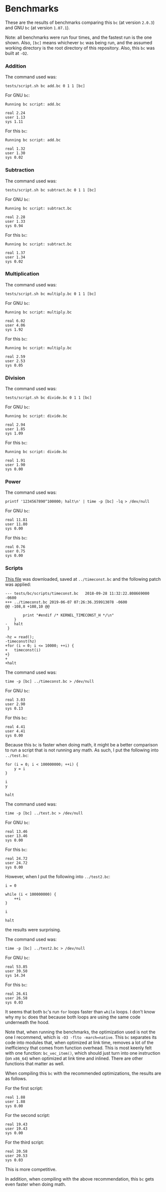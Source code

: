 # Benchmarks

These are the results of benchmarks comparing this `bc` (at version `2.0.3`) and
GNU `bc` (at version `1.07.1`).

Note: all benchmarks were run four times, and the fastest run is the one shown.
Also, `[bc]` means whichever `bc` was being run, and the assumed working
directory is the root directory of this repository. Also, this `bc` was built at
`-O2`.

### Addition

The command used was:

```
tests/script.sh bc add.bc 0 1 1 [bc]
```

For GNU `bc`:

```
Running bc script: add.bc

real 2.24
user 1.13
sys 1.11
```

For this `bc`:

```
Running bc script: add.bc

real 1.32
user 1.30
sys 0.02
```

### Subtraction

The command used was:

```
tests/script.sh bc subtract.bc 0 1 1 [bc]
```

For GNU `bc`:

```
Running bc script: subtract.bc

real 2.28
user 1.33
sys 0.94
```

For this `bc`:

```
Running bc script: subtract.bc

real 1.37
user 1.34
sys 0.02
```

### Multiplication

The command used was:

```
tests/script.sh bc multiply.bc 0 1 1 [bc]
```

For GNU `bc`:

```
Running bc script: multiply.bc

real 6.02
user 4.06
sys 1.92
```

For this `bc`:

```
Running bc script: multiply.bc

real 2.59
user 2.53
sys 0.05
```

### Division

The command used was:

```
tests/script.sh bc divide.bc 0 1 1 [bc]
```

For GNU `bc`:

```
Running bc script: divide.bc

real 2.94
user 1.85
sys 1.09
```

For this `bc`:

```
Running bc script: divide.bc

real 1.91
user 1.90
sys 0.00
```

### Power

The command used was:

```
printf '1234567890^100000; halt\n' | time -p [bc] -lq > /dev/null
```

For GNU `bc`:

```
real 11.81
user 11.80
sys 0.00
```

For this `bc`:

```
real 0.76
user 0.75
sys 0.00
```

### Scripts

[This file][1] was downloaded, saved at `../timeconst.bc` and the following
patch was applied:

```
--- tests/bc/scripts/timeconst.bc	2018-09-28 11:32:22.808669000 -0600
+++ ../timeconst.bc	2019-06-07 07:26:36.359913078 -0600
@@ -108,8 +108,10 @@
 
 		print "#endif /* KERNEL_TIMECONST_H */\n"
 	}
-	halt
 }
 
-hz = read();
-timeconst(hz)
+for (i = 0; i <= 10000; ++i) {
+	timeconst(i)
+}
+
+halt
```

The command used was:

```
time -p [bc] ../timeconst.bc > /dev/null
```

For GNU `bc`:

```
real 3.03
user 2.90
sys 0.13
```

For this `bc`:

```
real 4.41
user 4.41
sys 0.00
```

Because this `bc` is faster when doing math, it might be a better comparison to
run a script that is not running any math. As such, I put the following into
`../test.bc`:

```
for (i = 0; i < 100000000; ++i) {
	y = i
}

i
y

halt
```

The command used was:

```
time -p [bc] ../test.bc > /dev/null
```

For GNU `bc`:

```
real 13.46
user 13.46
sys 0.00
```

For this `bc`:

```
real 24.72
user 24.72
sys 0.00
```

However, when I put the following into `../test2.bc`:

```
i = 0

while (i < 100000000) {
	++i
}

i

halt
```

the results were surprising.

The command used was:

```
time -p [bc] ../test2.bc > /dev/null
```

For GNU `bc`:

```
real 53.85
user 39.50
sys 14.34
```

For this `bc`:

```
real 26.61
user 26.58
sys 0.03
```

It seems that both `bc`'s run `for` loops faster than `while` loops. I don't
know why my `bc` does that because both loops are using the same code underneath
the hood.

Note that, when running the benchmarks, the optimization used is not the one I
recommend, which is `-O3 -flto -march=native`. This `bc` separates its code into
modules that, when optimized at link time, removes a lot of the inefficiency
that comes from function overhead. This is most keenly felt with one function:
`bc_vec_item()`, which should just turn into one instruction (on `x86_64`) when
optimized at link time and inlined. There are other functions that matter as
well.

When compiling this `bc` with the recommended optimizations, the results are as
follows.

For the first script:

```
real 1.88
user 1.88
sys 0.00
```

For the second script:

```
real 19.43
user 19.43
sys 0.00
```

For the third script:

```
real 20.58
user 20.53
sys 0.03
```

This is more competitive.

In addition, when compiling with the above recommendation, this `bc` gets even
faster when doing math.

[1]: https://github.com/torvalds/linux/blob/master/kernel/time/timeconst.bc
